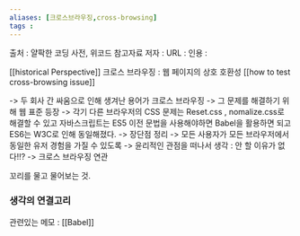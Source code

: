 ```yaml
---
aliases: [크로스브라우징,cross-browsing]
tags : 
---
```


출처 : 얄팍한 코딩 사전, 위코드 참고자료 
저자 :
URL : 
인용 : 

[[historical Perspective]]
크로스 브라우징 : 웹 페이지의 상호 호환성
[[how to test cross-browsing issue]]

-> 두 회사 간 싸움으로 인해 생겨난 용어가 크로스 브라우징 -> 그 문제를 해결하기 위해 웹 표준 등장 ->  각기 다른 브라우저의 CSS 문제는  Reset.css , nomalize.css로 해결할 수 있고 자바스크립트는 ES5 이전 문법을 사용해야하면 Babel을 활용하면 되고 ES6는 W3C로 인해 동일해졌다.  -> 장단점 정리  ->  모든 사용자가 모든 브라우저에서 동일한 유저 경험을 가질 수 있도록 ->  윤리적인 관점을 떠나서 생각 : 안 할 이유가 없다!!? ->  크로스 브라우징 연관 

꼬리를 물고 물어보는 것.

### 생각의 연결고리

관련있는 메모 : [[Babel]]




